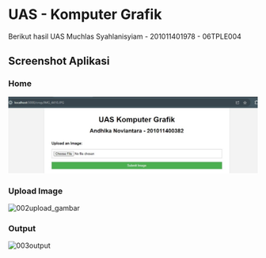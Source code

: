 # UAS - Komputer Grafik

Berikut hasil UAS
Muchlas Syahlanisyiam - 201011401978 - 06TPLE004

## Screenshot Aplikasi

### Home
![001home](static/images/home.jpg)

### Upload Image
![002upload_gambar](https://github.com/muchlass19/komputer-grafik-uas/assets/58159472/cbb6c3b6-70a7-4903-aa10-191c4344419e)

### Output
![003output](https://github.com/muchlass19/komputer-grafik-uas/assets/58159472/faa0a9d1-634e-4f7d-9073-96d6584cc39a)
